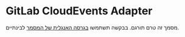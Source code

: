 # GitLab CloudEvents Adapter
מסמך זה טרם תורגם. בבקשה תשתמשו [בגרסה האנגלית של המסמך](../../../adapters/gitlab.md) לבינתיים.
